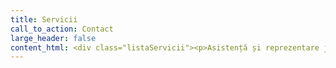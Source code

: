 ```yaml
---
title: Servicii
call_to_action: Contact
large_header: false
content_html: <div class="listaServicii"><p>Asistență și reprezentare juridică în următoarele domenii:</p><h3>Drept penal</h3><h3>Drept Civil</h3><h3>Drept Comercial</h3><h3>Dreptul Familiei</h3><h3>Dreptul Muncii</h3><h3>Drept Contravențional</h3><p><img src="https://unsplash.it/960/350?image=668" alt="Employment image"></p></div>
---
```


